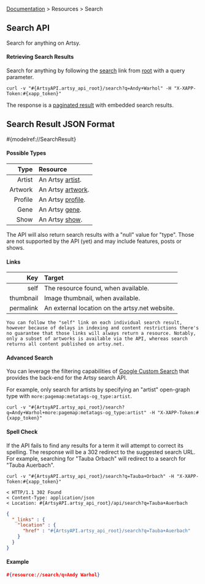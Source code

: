 [Documentation](/docs) &gt; Resources &gt; Search

## Search API

Search for anything on Artsy.

#### Retrieving Search Results

Search for anything by following the [search](#{ArtsyAPI.artsy_api_root}/search) link from [root](#{ArtsyAPI.artsy_api_root}) with a query parameter.

```
curl -v "#{ArtsyAPI.artsy_api_root}/search?q=Andy+Warhol" -H "X-XAPP-Token:#{xapp_token}"
```

The response is a [paginated result](/docs/pagination) with embedded search results.

## Search Result JSON Format

#{modelref://SearchResult}

#### Possible Types

Type          | Resource                                           |
-------------:|:---------------------------------------------------|
Artist        | An Artsy [artist](/docs/artists).                  |
Artwork       | An Artsy [artwork](/docs/artworks).                |
Profile       | An Artsy [profile](/docs/profiles).                |
Gene          | An Artsy [gene](/docs/genes).                      |
Show          | An Artsy [show](/docs/shows).                      |

The API will also return search results with a "null" value for "type". Those are not supported by the API (yet) and may include features, posts or shows.

#### Links

Key        | Target                                          |
----------:|:------------------------------------------------|
self       | The resource found, when available.             |
thumbnail  | Image thumbnail, when available.                |
permalink  | An external location on the artsy.net website.  |

``` alert[warning]
You can follow the "self" link on each individual search result, however because of delays in indexing and content restrictions there's no guarantee that those links will always return a resource. Notably, only a subset of artworks is available via the API, whereas search returns all content published on artsy.net.
```

#### Advanced Search

You can leverage the filtering capabilities of [Google Custom Search](https://developers.google.com/custom-search/docs/structured_search) that provides the back-end for the Artsy search API.

For example, only search for artists by specifying an "artist" open-graph type with `more:pagemap:metatags-og_type:artist`.

```
curl -v "#{ArtsyAPI.artsy_api_root}/search?q=Andy+Warhol+more:pagemap:metatags-og_type:artist" -H "X-XAPP-Token:#{xapp_token}"
```

#### Spell Check

If the API fails to find any results for a term it will attempt to correct its spelling. The response will be a 302 redirect to the suggested search URL. For example, searching for "Tauba Orbach" will redirect to a search for "Tauba Auerbach".

```
curl -v "#{ArtsyAPI.artsy_api_root}/search?q=Tauba+Orbach" -H "X-XAPP-Token:#{xapp_token}"

< HTTP/1.1 302 Found
< Content-Type: application/json
< Location: #{ArtsyAPI.artsy_api_root}/api/search?q=Tauba+Auerbach
```

``` json
{
  "_links" : {
    "location" : {
      "href" : "#{ArtsyAPI.artsy_api_root}/search?q=Tauba+Auerbach"
    }
  }
}
```

#### Example

``` json
#{resource://search/q=Andy Warhol}
```
